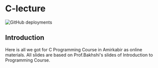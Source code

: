 # C-lecture
![GitHub deployments](https://img.shields.io/github/deployments/aut-ce/C-Lecture/github-pages?logo=github&style=flat-square)

## Introduction
Here is all we got for C Programming Course in Amirkabir as online materials. All slides are based on Prof.Bakhshi's slides of
Introduction to Programming Course.
